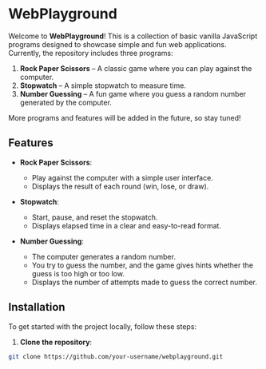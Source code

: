 # WebPlayground

Welcome to **WebPlayground**! This is a collection of basic vanilla JavaScript programs designed to showcase simple and fun web applications. Currently, the repository includes three programs:

1. **Rock Paper Scissors** – A classic game where you can play against the computer. 
2. **Stopwatch** – A simple stopwatch to measure time.
3. **Number Guessing** – A fun game where you guess a random number generated by the computer.

More programs and features will be added in the future, so stay tuned!

## Features

- **Rock Paper Scissors**: 
  - Play against the computer with a simple user interface.
  - Displays the result of each round (win, lose, or draw).
  
- **Stopwatch**:
  - Start, pause, and reset the stopwatch.
  - Displays elapsed time in a clear and easy-to-read format.

- **Number Guessing**:
  - The computer generates a random number.
  - You try to guess the number, and the game gives hints whether the guess is too high or too low.
  - Displays the number of attempts made to guess the correct number.

## Installation

To get started with the project locally, follow these steps:

1. **Clone the repository**:

```bash
git clone https://github.com/your-username/webplayground.git
